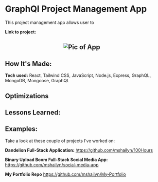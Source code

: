 # GraphQl Project Management App
This project management app allows user to 

**Link to project:** 

<h2 align="center"> <img src="" alt="Pic of App"></h2>

## How It's Made:

**Tech used:** React, Tailwind CSS, JavaScript, Node.js, Express, GraphQL, MongoDB, Mongoose, GraphQL



## Optimizations



## Lessons Learned:

 

## Examples:
Take a look at these couple of projects I've worked on:

**Dandelion Full-Stack Application:** https://github.com/mshailyn/100Hours

**Binary Upload Boom Full-Stack Social Media App:** https://github.com/mshailyn/social-media-app

**My Portfolio Repo** https://github.com/mshailyn/My-Portfolio
